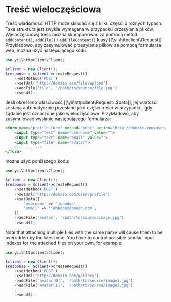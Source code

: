 Treść wieloczęściowa
====================

Treść wiadomości HTTP może składać się z kilku części o różnych typach. Taka struktura jest zwykle wymagana w przypadku 
przesyłania plików. Wieloczęściową treść można skomponować za pomocą metod `addContent()`, `addFile()` i `addFileContent()` 
klasy [[\yii\httpclient\Request]].
Przykładowo, aby zasymulować przesyłanie plików za pomocą formularza web, można użyć następującego kodu:

```php
use yii\httpclient\Client;

$client = new Client();
$response = $client->createRequest()
    ->setMethod('POST')
    ->setUrl('http://domain.com/file/upload')
    ->addFile('file', '/path/to/source/file.jpg')
    ->send();
```

Jeśli określono właściwość [[\yii\httpclient\Request::$data]], jej wartości zostaną automatycznie przesłane jako części
treści w przypadku, gdy żądanie jest oznaczone jako wieloczęściowe.
Przykładowo, aby zasymulować wysłanie następującego formularza:

```html
<form name="profile-form" method="post" action="http://domain.com/user/profile" enctype="multipart/form-data">
    <input type="text" name="username" value="">
    <input type="text" name="email" value="">
    <input type="file" name="avatar">
    <!-- ... -->
</form>
```

można użyć poniższego kodu:

```php
use yii\httpclient\Client;

$client = new Client();
$response = $client->createRequest()
    ->setMethod('POST')
    ->setUrl('http://domain.com/user/profile')
    ->setData([
        'username' => 'johndoe',
        'email' => 'johndoe@domain.com',
    ])
    ->addFile('avatar', '/path/to/source/image.jpg')
    ->send();
```

Note that attaching multiple files with the same name will cause them to be overridden by the latest one.
You have to control possible tabular input indexes for the attached files on your own, for example:

```php
use yii\httpclient\Client;

$client = new Client();
$response = $client->createRequest()
    ->setMethod('POST')
    ->setUrl('http://domain.com/gallery')
    ->addFile('avatar[0]', '/path/to/source/image1.jpg')
    ->addFile('avatar[1]', '/path/to/source/image2.jpg')
    ...
    ->send();
```